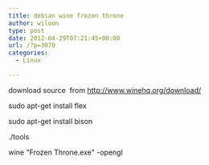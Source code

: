 ```yaml
---
title: debian wine frozen throne
author: wiloon
type: post
date: 2012-04-29T07:21:45+00:00
url: /?p=3070
categories:
  - Linux

---
```

download source  from <http://www.winehq.org/download/>

sudo apt-get install flex

sudo apt-get install bison

./tools

wine "Frozen Throne.exe" -opengl